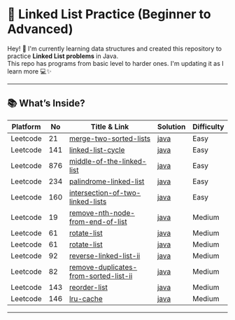 # 🔗 Linked List Practice (Beginner to Advanced)

Hey! 👋 I'm currently learning data structures and created this repository to practice **Linked List problems** in Java.  
This repo has programs from basic level to harder ones. I'm updating it as I learn more 💻✨

---

## 📚 What’s Inside?

| Platform| No | Title & Link | Solution | Difficulty | 
|-------- | --- | ----- | -------- | ---------- | 
|Leetcode| 21| [merge-two-sorted-lists](https://leetcode.com/problems/merge-two-sorted-lists/description/)| [java](https://github.com/SandhiyaGY/DSA/tree/main/LinkedList/merge-two-sorted-lists)| Easy |
|Leetcode|141|[linked-list-cycle](https://leetcode.com/problems/linked-list-cycle/)|[java](https://github.com/SandhiyaGY/DS/tree/main/LinkedList/linked-list-cycle)|Easy|
|Leetcode|876|[middle-of-the-linked-list](https://leetcode.com/problems/middle-of-the-linked-list/description/)|[java](https://github.com/SandhiyaGY/DS/blob/main/LinkedList/middle-of-the-linked-list/README.md)|Easy|
|Leetcode|234|[palindrome-linked-list](https://leetcode.com/problems/palindrome-linked-list/description/)|[java](https://github.com/SandhiyaGY/DS/tree/main/LinkedList/palindrome-linked-list)|Easy|
|Leetcode|160|[intersection-of-two-linked-lists](https://leetcode.com/problems/intersection-of-two-linked-lists/description/)|[java](https://github.com/SandhiyaGY/DS/tree/main/LinkedList/intersection-of-two-linked-lists)|Easy|
|Leetcode|19|[remove-nth-node-from-end-of-list](https://leetcode.com/problems/remove-nth-node-from-end-of-list/description/)|[java](https://github.com/SandhiyaGY/DS/tree/main/LinkedList/remove-nth-node-from-end-of-list)|Medium|
|Leetcode|61|[rotate-list](https://leetcode.com/problems/rotate-list/description/)|[java](https://github.com/SandhiyaGY/DS/tree/main/LinkedList/rotate-list)|Medium|
|Leetcode|61|[rotate-list](https://leetcode.com/problems/rotate-list/description/)|[java](https://github.com/SandhiyaGY/DS/tree/main/LinkedList/rotate-list)|Medium|
| Leetcode | 92  | [reverse-linked-list-ii](https://leetcode.com/problems/reverse-linked-list-ii/) | [java](https://github.com/SandhiyaGY/DS/tree/main/LinkedList/reverse-linked-list-ii) | Medium |
| Leetcode | 82  | [remove-duplicates-from-sorted-list-ii](https://leetcode.com/problems/remove-duplicates-from-sorted-list-ii/) | [java](https://github.com/SandhiyaGY/DS/tree/main/LinkedList/remove-duplicates-from-sorted-list-ii) | Medium |
| Leetcode | 143 | [reorder-list](https://leetcode.com/problems/reorder-list/) | [java](https://github.com/SandhiyaGY/DS/tree/main/LinkedList/reorder-list) | Medium |
| Leetcode | 146 | [lru-cache](https://leetcode.com/problems/lru-cache/) | [java](https://github.com/SandhiyaGY/DS/tree/main/LinkedList/lru-cache) | Medium |
---
